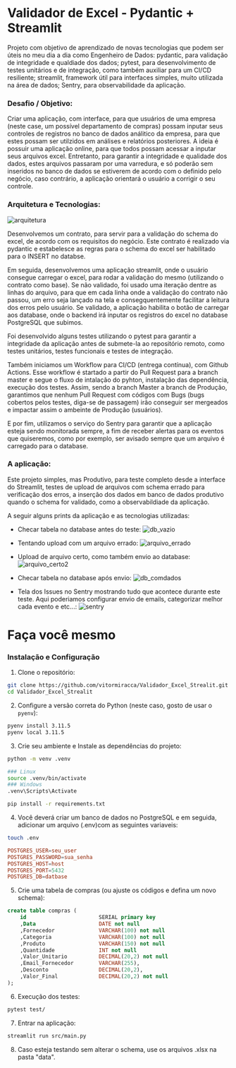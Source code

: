 # Validador de Excel - Pydantic + Streamlit

Projeto com objetivo de aprendizado de novas tecnologias que podem ser úteis no meu dia a dia como Engenheiro de Dados: pydantic, para validação de integridade e qualdiade dos dados; pytest, para desenvolvimento de testes unitários e de integração, como também auxiliar para um CI/CD resiliente; streamlit, framework útil para interfaces simples, muito utilizada na área de dados; Sentry, para observabilidade da aplicação.

### Desafio / Objetivo:

Criar uma aplicação, com interface, para que usuários de uma empresa (neste case, um possível departamento de compras) possam inputar seus controles de registros no banco de dados análitico da empresa, para que estes possam ser utilzidos em análises e relatórios posteriores.
A ideia é possuir uma aplicação online, para que todos possam acessar a inputar seus arquivos excel. Entretanto, para garantir a integridade e qualidade dos dados, estes arquivos passaram por uma varredura, e só poderão sem inseridos no banco de dados se estiverem de acordo com o definido pelo negócio, caso contrário, a aplicação orientará o usuário a corrigir o seu controle.

### Arquitetura e Tecnologias:

![arquitetura](static/arquitetura.png)

Desenvolvemos um contrato, para servir para a validação do schema do excel, de acordo com os requisitos do negócio. 
Este contrato é realizado via pydantic e estabelesce as regras para o schema do excel ser habilitado para o INSERT no databse.    

Em seguida, desenvolvemos uma aplicação streamlit, onde o usuário consegue carregar o excel, para rodar a validação do mesmo (utilizando o contrato como base).
Se não validado, foi usado uma iteração dentre as linhas do arquivo, para que em cada linha onde a validação do contrato não passou, um erro seja lançado na tela e consegquentemente facilitar a leitura dos erros pelo usuário.
Se validado, a aplicação habilita o botão de carregar aos database, onde o backend irá inputar os registros do excel no database PostgreSQL que subimos.
    
Foi desenvolvido alguns testes utilizando o pytest para garantir a integridade da aplicação antes de submete-la ao repositório remoto, como testes unitários, testes funcionais e testes de integração.

Também iniciamos um Workflow para CI/CD (entrega contínua), com Github Actions. Esse workflow é startado a partir do Pull Request para a branch master e segue o fluxo de intalação do pyhton, instalação das dependência, execução dos testes. Assim, sendo a branch Master a branch de Produção, garantimos que nenhum Pull Request com códigos com Bugs (bugs cobertos pelos testes, diga-se de passagem) irão conseguir ser mergeados e impactar assim o ambeinte de Produção (usuários).

E por fim, utilizamos o serviço do Sentry para garantir que a aplicação esteja sendo monitorada sempre, a fim de receber alertas para os eventos que quiseremos, como por exemplo, ser avisado sempre que um arquivo é carregado para o database.

### A aplicação:

Este projeto simples, mas Produtivo, para teste completo desde a interface do Streamlit, testes de upload de arquivos com schema errado para verificação dos erros, a inserção dos dados em banco de dados produtivo quando o schema for validado, como a observabildiade da aplicação.

A seguir alguns prints da aplicação e as tecnologias utilizadas:

* Checar tabela no database antes do teste:
![db_vazio](static/db_vazio.png)

* Tentando upload com um arquivo errado:
![arquivo_errado](static/arquivo_errado.png)

* Upload de arquivo certo, como também envio ao database:
![arquivo_certo2](static/arquivo_certo2.png)

* Checar tabela no database após envio:
![db_comdados](static/db_comdados.png)

* Tela dos Issues no Sentry mostrando tudo que acontece durante este teste. Aqui poderiamos configurar envio de emails, categorizar melhor cada evento e etc...:
![sentry](static/sentry.png)

# Faça você mesmo

### Instalação e Configuração

1. Clone o repositório:
```bash
git clone https://github.com/vitormiracca/Validador_Excel_Strealit.git
cd Validador_Excel_Strealit
```
2. Configure a versão correta do Python (neste caso, gosto de usar o `pyenv`):
```bash
pyenv install 3.11.5
pyenv local 3.11.5
```
3. Crie seu ambiente e Instale as dependências do projeto:
```bash
python -m venv .venv
```
```bash
### Linux
source .venv/bin/activate
### Windows
.venv\Scripts\Activate
```
```bash
pip install -r requirements.txt  
```
4. Você deverá criar um banco de dados no PostgreSQL e em seguida, adicionar um arquivo (.env)com as seguintes variaveis:
```bash
touch .env
```
```conf
POSTGRES_USER=seu_user
POSTGRES_PASSWORD=sua_senha
POSTGRES_HOST=host
POSTGRES_PORT=5432
POSTGRES_DB=datbase
```
5. Crie uma tabela de compras (ou ajuste os códigos e defina um novo schema):
```sql
create table compras (
	id                       SERIAL primary key
    ,Data                    DATE not null
    ,Fornecedor              VARCHAR(100) not null
    ,Categoria               VARCHAR(100) not null
    ,Produto                 VARCHAR(150) not null
    ,Quantidade              INT not null
    ,Valor_Unitario          DECIMAL(20,2) not null
    ,Email_Fornecedor        VARCHAR(255),
    ,Desconto                DECIMAL(20,2),
    ,Valor_Final             DECIMAL(20,2) not null
);
```

6. Execução dos testes:
```bash
pytest test/
```

7. Entrar na aplicação:
```bash
streamlit run src/main.py
```
8. Caso esteja testando sem alterar o schema, use os arquivos .xlsx na pasta "data".
